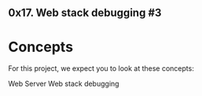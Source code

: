 ## 0x17. Web stack debugging #3

# Concepts
For this project, we expect you to look at these concepts:

Web Server
Web stack debugging
